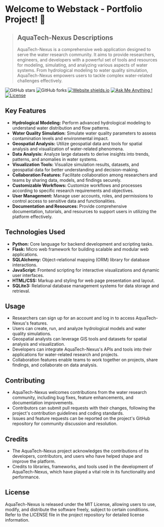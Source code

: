 # Welcome to Webstack - Portfolio Project! 🚀

> ## AquaTech-Nexus Descriptions
> AquaTech-Nexus is a comprehensive web application designed to serve the water research community. It aims to provide researchers, engineers, and developers with a powerful set of tools and resources for modeling, simulating, and analyzing various aspects of water systems. From hydrological modeling to water quality simulation, AquaTech-Nexus empowers users to tackle complex water-related challenges effectively.

![GitHub stars](https://img.shields.io/github/stars/DemisoDaba/DemisoDaba.github.io)
![GitHub forks](https://img.shields.io/github/forks/DemisoDaba/DemisoDaba.github.io)
[![Website shields.io](https://img.shields.io/badge/website-up-yellow)](http://DemisoDaba.github.io/)
[![Ask Me Anything !](https://img.shields.io/badge/ask%20me-linkedin-1abc9c.svg)](https://www.linkedin.com/in/demiso-daba-swre0/)
[![License](http://img.shields.io/:license-mit-blue.svg?style=flat-square)](http://badges.mit-license.org)


## Key Features

- **Hydrological Modeling:** Perform advanced hydrological modeling to understand water distribution and flow patterns.
- **Water Quality Simulation:** Simulate water quality parameters to assess contamination levels and environmental impact.
- **Geospatial Analysis:** Utilize geospatial data and tools for spatial analysis and visualization of water-related phenomena.
- **Data Analysis:** Analyze large datasets to derive insights into trends, patterns, and anomalies in water systems.
- **Visualization Tools:** Visualize simulation results, datasets, and geospatial data for better understanding and decision-making.
- **Collaboration Features:** Facilitate collaboration among researchers and teams by sharing data, models, and findings securely.
- **Customizable Workflows:** Customize workflows and processes according to specific research requirements and objectives.
- **User Management:** Manage user accounts, roles, and permissions to control access to sensitive data and functionalities.
- **Documentation and Resources:** Provide comprehensive documentation, tutorials, and resources to support users in utilizing the platform effectively.

## Technologies Used

- **Python:** Core language for backend development and scripting tasks.
- **Flask:** Micro web framework for building scalable and modular web applications.
- **SQLAlchemy:** Object-relational mapping (ORM) library for database interactions.
- **JavaScript:** Frontend scripting for interactive visualizations and dynamic user interfaces.
- **HTML/CSS:** Markup and styling for web page presentation and layout.
- **SQLite3:** Relational database management systems for data storage and retrieval.

## Usage

- Researchers can sign up for an account and log in to access AquaTech-Nexus's features.
- Users can create, run, and analyze hydrological models and water quality simulations.
- Geospatial analysts can leverage GIS tools and datasets for spatial analysis and visualization.
- Developers can integrate AquaTech-Nexus's APIs and tools into their applications for water-related research and projects.
- Collaboration features enable teams to work together on projects, share findings, and collaborate on data analysis.

## Contributing

- AquaTech-Nexus welcomes contributions from the water research community, including bug fixes, feature enhancements, and documentation improvements.
- Contributors can submit pull requests with their changes, following the project's contribution guidelines and coding standards.
- Issues and feature requests can be reported on the project's GitHub repository for community discussion and resolution.

## Credits

- The AquaTech-Nexus project acknowledges the contributions of its developers, contributors, and users who have helped shape and improve the platform.
- Credits to libraries, frameworks, and tools used in the development of AquaTech-Nexus, which have played a vital role in its functionality and performance.

## License

AquaTech-Nexus is released under the MIT License, allowing users to use, modify, and distribute the software freely, subject to certain conditions. Refer to the LICENSE file in the project repository for detailed license information.
